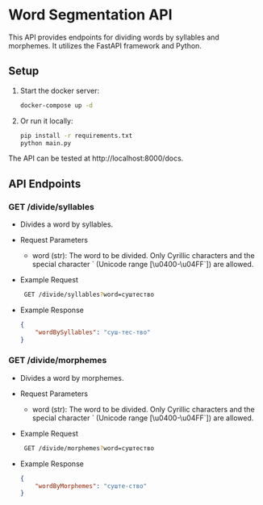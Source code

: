 # Word Segmentation API

This API provides endpoints for dividing words by syllables and morphemes. It utilizes the FastAPI framework and Python.

## Setup

1. Start the docker server:

   ```bash
   docker-compose up -d

2. Or run it locally:
   ```bash
   pip install -r requirements.txt
   python main.py

The API can be tested at http://localhost:8000/docs.

## API Endpoints

### GET /divide/syllables

- Divides a word by syllables.

- Request Parameters
   - word (str): The word to be divided. Only Cyrillic characters and the special character \` (Unicode range [\u0400-\u04FF`]) are allowed.
- Example Request
  ```bash
   GET /divide/syllables?word=суштество
- Example Response
  ```json
  {
      "wordBySyllables": "суш-тес-тво"
  }
  
### GET /divide/morphemes

- Divides a word by morphemes.

- Request Parameters
   - word (str): The word to be divided. Only Cyrillic characters and the special character \` (Unicode range [\u0400-\u04FF`]) are allowed.
- Example Request
  ```bash
   GET /divide/morphemes?word=суштество
- Example Response
  ```json
  {
      "wordByMorphemes": "суште-ство"
  }

